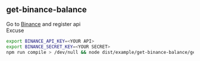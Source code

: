 ## get-binance-balance
Go to [Binance](https://www.binance.com/en/my/settings/api-management) and register api  
Excuse
```bash
export BINANCE_API_KEY=<YOUR API>
export BINANCE_SECRET_KEY=<YOUR SECRET>
npm run compile > /dev/null && node dist/example/get-binance-balance/get-binance-balance.js
```
